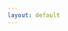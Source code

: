 ```yaml
---
layout: default
---
```

<section>
                <div class="w-100">
                    <div id="rev_slider_4_1_wrapper" class="rev_slider_wrapper fullscreen-container" data-alias="notgeneric125" data-source="gallery" style="background-color:transparent;padding:0px;">
                        <div id="rev_slider_4_1" class="rev_slider fullscreenbanner" style="display:none;background-image: url(assets/images/resources/slide-bg1.jpg);background-position: center;background-size: cover;background-repeat: no-repeat;" data-version="5.4.1">
                      
                      
                      </div>
                  </div>
                                    
                </div>
            </section>
            <section>
                <div class="w-100 pt-155 pb-70 position-relative">
                    <div id="particles4" class="particles-js top-left" data-color="#ff4747" data-saturation="300" data-size="40" data-count="8" data-speed="2" data-hide="770" data-image="assets"></div>
                    <div class="container">
                        <div class="sec-title2 mb-50 text-center w-100">
                            <div class="d-inline-block">
                                <h2 class="mb-0 text-uppercase text-color16 mini-bar"><span class="text-color17">Our</span>Services</h2>
                            </div>
                        </div>
                        <div class="service-wrap3 text-center w-100">
                            <div class="row">
                                <div class="col-md-6 col-sm-6 col-lg-4">
                                    <div class="service-box3 position-relative w-100">
                                        <span class="icon3 d-inline-block"><i class="metaicon-laptop"></i></span>
                                        <h3 class="mb-0">Website Development</h3>
                                        <a href="services.html" title="">Read More</a>
                                    </div>
                                </div>
                                <div class="col-md-6 col-sm-6 col-lg-4">
                                    <div class="service-box3 position-relative w-100">
                                        <span class="icon3 d-inline-block"><i class="metaicon-email-1"></i></span>
                                        <h3 class="mb-0">Mobile Application Development</h3>
                                        <a href="services.html" title="">Read More</a>
                                    </div>
                                </div>
                                <div class="col-md-6 col-sm-6 col-lg-4">
                                    <div class="service-box3 position-relative w-100">
                                        <span class="icon3 d-inline-block"><i class="metaicon-idea-1"></i></span>
                                        <h3 class="mb-0">Chatbots</h3>
                                        <a href="services.html" title="">Read More</a>
                                    </div>
                                </div>
                                <div class="col-md-6 col-sm-6 col-lg-4">
                                    <div class="service-box3 position-relative w-100">
                                        <span class="icon3 d-inline-block"><i class="metaicon-presentation"></i></span>
                                        <h3 class="mb-0">Digital Marketing</h3>
                                        <a href="services.html" title="">Read More</a>
                                    </div>
                                </div>
                                <div class="col-md-6 col-sm-6 col-lg-4">
                                    <div class="service-box3 position-relative w-100">
                                        <span class="icon3 d-inline-block"><i class="metaicon-speed-test"></i></span>
                                        <h3 class="mb-0">Web Analytics</h3>
                                        <a href="services.html" title="">Read More</a>
                                    </div>
                                </div>
                                <div class="col-md-6 col-sm-6 col-lg-4">
                                    <div class="service-box3 position-relative w-100">
                                        <span class="icon3 d-inline-block"><i class="metaicon-affiliate"></i></span>
                                        <h3 class="mb-0">Social Marketing</h3>
                                        <a href="services.html" title="">Read More</a>
                                    </div>
                                </div>
                            </div>    
                        </div>
                    </div>
                </div>
            </section>
            <section>
                <div class="w-100 pt-30 bg-color10">
                    <div class="service-wrap2">
                        <div class="row align-items-center">
                            <div class="col-md-6 col-sm-12 col-lg-6">
                                <div class="service-box-wrap2 d-flex flex-wrap align-items-center mb-30">
                                    <div class="service-img2 overflow-hidden">
                                        <img class="img-fluid" src="assets/images/resources/service-img2-1.jpg" alt="service-img2-1">
                                    </div>
                                    <div class="service-info2 text-color12">
                                        <i class="metaicon-pie-chart text-color8"></i>
                                        <h4 class="mb-0">Business ChatBots</h4>
                                        <p class="mb-0">Web analytics is the collection, reporting and analysis of website data.</p>
                                        <a class="service-btn" href="services.html" title="Read More">Read More</a>
                                    </div>
                                </div>
                            </div>
                            <div class="col-md-6 col-sm-12 col-lg-6">
                                <div class="service-box-wrap2 d-flex flex-wrap align-items-center mb-30">
                                    <div class="service-img2 overflow-hidden">
                                        <img class="img-fluid" src="assets/images/resources/service-img2-2.jpg" alt="service-img2-2">
                                    </div>
                                    <div class="service-info2 text-color12">
                                        <i class="fas fa-star text-color8"></i>
                                        <h6 class="mb-0">“You’re busy, we understand! If your website is going down, it will be hours (or even days) before you understand it. This will lose you clients, leads, and ratings in search engine optimization. You can moniter internet site uptime, once you assingn us the task it will be our responsibility to keep it up and running and maintain page rating.we will share the results with you which will increase your clientage and business”</h6>
                                        <span class="d-block">CEO DigiTarang</span>
                                    </div>
                                </div>
                            </div>
                        </div>
                    </div>
                </div>
            </section>
            <section>
                <div class="w-100 bg-color2 py-86 position-relative seo-form-wrap text-white" style="background-image: url(assets/images/map-bg.png);background-position: center;background-size: cover;background-repeat: no-repeat;">
                    <div class="container">
                        <div class="seo-form-inner form-wrap style2 w-100">
                            <h3 class="mb-0 text-center">Get Your Free Instant Seo Score Now</h3>
                            <form class="w-100">
                                <div class="row">
                                    <div class="col-md-3 col-sm-6 col-lg-3">
                                        <div class="input-field w-100 position-relative">
                                            <input type="text" placeholder="Your Name">
                                            <span class="field-counter text-color16">01</span>
                                        </div>
                                    </div>
                                    <div class="col-md-3 col-sm-6 col-lg-3">
                                        <div class="input-field w-100 position-relative">
                                            <input type="email" placeholder="Your Email">
                                            <span class="field-counter text-color16">02</span>
                                        </div>
                                    </div>
                                    <div class="col-md-3 col-sm-6 col-lg-3">
                                        <div class="input-field w-100 position-relative">
                                            <input type="url" placeholder="Your Website">
                                            <span class="field-counter text-color16">03</span>
                                        </div>
                                    </div>
                                    <div class="col-md-3 col-sm-6 col-lg-3">
                                        <div class="form-button w-100 position-relative">
                                            <button class="theme-btn with-icon fill-btn2" type="submit">Check Now</button>
                                        </div>
                                    </div>
                                </div>
                            </form>
                        </div>
                    </div>
                </div>
            </section>
            <section>
                <div class="w-100 py-100 position-relative">
                    <div id="particles2" class="particles-js top-left" data-color="#ffe27a" data-saturation="300" data-size="40" data-count="8" data-speed="2" data-hide="770" data-image="assets"></div>
                    <div class="container">
                        <div class="sec-title2 mb-70 text-center w-100">
                            <div class="d-inline-block">
                                <h2 class="mb-0 text-uppercase text-color2"><span>Our</span>Process</h2>
                            </div>
                        </div>
                        <div class="roadmap-wrap text-center w-100 position-relative d-flex flex-nowrap flex-row justify-content-between align-items-start">
                            <div class="roadmap-item color1 position-relative">
                                <span class="d-inline-block position-absolute roadmap-icon"><i class="metaicon-search-1"></i></span>
                                <span class="d-inline-block roadmap-label"><i class="font-style-normal">01</i></span>
                                <h5 class="mb-0">Research Project</h5>
                            </div>
                            <div class="roadmap-item color2 position-relative">
                                <span class="d-inline-block position-absolute roadmap-icon"><i class="metaicon-idea"></i></span>
                                <span class="d-inline-block roadmap-label"><i class="font-style-normal">02</i></span>
                                <h5 class="mb-0">Find Ideas</h5>
                            </div>
                            <div class="roadmap-item color3 position-relative">
                                <span class="d-inline-block position-absolute roadmap-icon"><i class="metaicon-analytics"></i></span>
                                <span class="d-inline-block roadmap-label"><i class="font-style-normal">03</i></span>
                                <h5 class="mb-0">Start Optimize</h5>
                            </div>
                            <div class="roadmap-item color4 position-relative">
                                <span class="d-inline-block position-absolute roadmap-icon"><i class="metaicon-analytics-1"></i></span>
                                <span class="d-inline-block roadmap-label"><i class="font-style-normal">04</i></span>
                                <h5 class="mb-0">Reach Target</h5>
                            </div>
                        </div>
                    </div>
                </div>
            </section>
            <section>
                <div class="w-100 bg-color5 position-relative pt-100 pb-200">
                    <div class="bg-waves">
                        <div class="wave wave-top-left">
                            <img class="layer" src="assets/images/top-left2.png" alt="top-left2">
                            <img class="layer" src="assets/images/top-left1.png" alt="top-left1">
                        </div>
                        <div class="wave wave-bottom-right">
                            <img class="layer" src="assets/images/bottom-right2.png" alt="bottom-right2">
                            <img class="layer" src="assets/images/bottom-right1.png" alt="bottom-right1">
                        </div>
                    </div>
                    <div class="container">
                        <div class="about-wrap2 position-relative w-100">
                            <div class="row align-items-center">
                                <div class="col-md-6 col-sm-12 col-lg-6">
                                    <img class="img-fluid" src="assets/images/resources/about-mckp2.png" alt="About Mockup">
                                </div>
                                <div class="col-md-6 col-sm-12 col-lg-6">
                                    <div class="about-desc2 w-100">
                                        <h2 class="mb-0">The Best Digital Agency To Work With</h2>
                                        <p class="mb-0">we create a path for our partners to go digitals savy and innovative to grow their businesses</p>
                                        <a class="simple-btn theme-btn fill-btn3" href="about.html" title="Read More">Read More</a>
                                    </div>
                                </div>
                            </div>
                        </div>
                    </div>
                </div>
            </section>
            <section>
                <div class="w-100 pb-100">
                    <div class="container">
                        <div class="about-info-wrap mt-ovrlp150 w-100 position-relative">
                            <div class="row mrg">
                                <div class="col-md-6 col-sm-12 col-lg-6">
                                    <div class="about-info-cap overflow-hidden w-100" style="background-image: url(assets/images/text-bg.jpg);">
                                        <h2 class="mb-0 text-white">Promise<br> <span class="text-color7">To Deliver</span> <br> Best Quality Services</h2>
                                        <p class="mb-0 text-white">In Fixed Time Frame. Guranteed!</p>
                                    </div>
                                </div>
                                <div class="col-md-6 col-sm-12 col-lg-6">
                                    <img class="img-fluid brd-rd20" src="assets/images/resources/text-img.jpg" alt="Text Image">
                                </div>
                            </div>
                        </div>
                    </div>
                </div>
            </section>
            <section>
                <div class="w-100 pt-30 pb-30 position-relative overflow-hidden">
                    <div class="fixed-bg" style="background-image: url(assets/images/bg1.jpg);"></div>
                    <div class="container">
                        <div class="facts-wrap text-center w-100">
                            <div class="row">
                                <div class="col-md-3 col-sm-6 col-lg-3">
                                    <div class="fact-box text-white brd-rd20 w-100">
                                        <i class="metaicon-growth"></i>
                                        <h6 class="mb-0">Projects Done</h6>
                                        <span><span class="counter">25</span><sup>+</sup></span>
                                    </div>
                                </div>
                                <div class="col-md-3 col-sm-6 col-lg-3">
                                    <div class="fact-box text-white brd-rd20 w-100">
                                        <i class="metaicon-supermarket"></i>
                                        <h6 class="mb-0">Success Rate</h6>
                                        <span><span class="counter">100</span><sup>%</sup></span>
                                    </div>
                                </div>
                                <div class="col-md-3 col-sm-6 col-lg-3">
                                    <div class="fact-box text-white brd-rd20 w-100">
                                        <i class="metaicon-medal"></i>
                                        <h6 class="mb-0">Happy Clients</h6>
                                        <span><span class="counter">23</span><sup>+</sup></span>
                                    </div>
                                </div>
                                <div class="col-md-3 col-sm-6 col-lg-3">
                                    <div class="fact-box text-white brd-rd20 w-100">
                                        <i class="metaicon-target-1"></i>
                                        <h6 class="mb-0">Error Rate</h6>
                                        <span><span class="counter">0</span><sup>%</sup></span>
                                    </div>
                                </div>
                            </div>
                        </div>
                    </div>
                </div>
            </section>
            <section>
                <div class="w-100 pt-100 pb-100 position-relative">
                    <div id="particles3" class="particles-js top-left" data-color="#ffe27a" data-saturation="300" data-size="40" data-count="8" data-speed="2" data-hide="770" data-image="assets"></div>
                    <div class="container">
                        <div class="testi-mckp-wrap w-100">
                            <div class="row align-items-center">
                                <div class="col-md-12 col-sm-12 col-lg-6 order-1 d-none d-lg-block">
                                    <img class="img-fluid" src="assets/images/resources/testi-mckp.jpg" alt="Testimonials Mockup">
                                </div>
                                <div class="col-md-12 col-sm-12 col-lg-6">
                                    <div class="testi-wrap w-100">
                                        <div class="testi-caro simple-arrows">
                                            <div class="testi-box">
                                                <div class="testi-info">
                                                    <img class="img-fluid rounded-circle" src="assets/images/resources/testi-img1-1.png" alt="Testimonial Image 1">
                                                    <div class="testi-info-inner">
                                                        <h4 class="mb-0">Ann Statham</h4>
                                                        <span class="d-block">CEO Pranklin Agency</span>
                                                    </div>
                                                </div>
                                                <p class="mb-0">They have great service, quality products and we trust them. We value a local relationship and the impact it has on our community.</p>
                                                <span class="d-block star-rating"><i class="metaicon-star-in-black-of-five-points-shape on"></i><i class="metaicon-star-in-black-of-five-points-shape on"></i><i class="metaicon-star-in-black-of-five-points-shape on"></i><i class="metaicon-star-in-black-of-five-points-shape on"></i><i class="metaicon-star-in-black-of-five-points-shape off"></i></span>
                                            </div>
                                            <div class="testi-box">
                                                <div class="testi-info">
                                                    <img class="img-fluid rounded-circle" src="assets/images/resources/testi-img1-2.png" alt="Testimonial Image 2">
                                                    <div class="testi-info-inner">
                                                        <h4 class="mb-0">Peter Doe</h4>
                                                        <span class="d-block">Manager</span>
                                                    </div>
                                                </div>
                                                <p class="mb-0">They have great service, quality products and we trust them. We value a local relationship and the impact it has on our community.</p>
                                                <span class="d-block star-rating"><i class="metaicon-star-in-black-of-five-points-shape on"></i><i class="metaicon-star-in-black-of-five-points-shape on"></i><i class="metaicon-star-in-black-of-five-points-shape on"></i><i class="metaicon-star-in-black-of-five-points-shape off"></i><i class="metaicon-star-in-black-of-five-points-shape off"></i></span>
                                            </div>
                                            <div class="testi-box">
                                                <div class="testi-info">
                                                    <img class="img-fluid rounded-circle" src="assets/images/resources/testi-img1-3.png" alt="Testimonial Image 3">
                                                    <div class="testi-info-inner">
                                                        <h4 class="mb-0">Eva</h4>
                                                        <span class="d-block">Designer</span>
                                                    </div>
                                                </div>
                                                <p class="mb-0">They have great service, quality products and we trust them. We value a local relationship and the impact it has on our community.</p>
                                                <span class="d-block star-rating"><i class="metaicon-star-in-black-of-five-points-shape on"></i><i class="metaicon-star-in-black-of-five-points-shape on"></i><i class="metaicon-star-in-black-of-five-points-shape on"></i><i class="metaicon-star-in-black-of-five-points-shape on"></i><i class="metaicon-star-in-black-of-five-points-shape on"></i></span>
                                            </div>
                                        </div>
                                    </div>
                                </div>
                            </div>
                        </div>
                    </div>
                </div>
            </section>
            <section>
                <div class="w-100 bg-color2 py-86 position-relative seo-form-wrap text-white" style="background-image: url(assets/images/map-bg.png);background-position: center;background-size: cover;background-repeat: no-repeat;">
                    <div class="container">
                        <div class="seo-form-inner form-wrap style2 w-100">
                            <h3 class="mb-0 text-center">Get Your Free Instant Seo Score Now</h3>
                            <form class="w-100">
                                <div class="row">
                                    <div class="col-md-3 col-sm-6 col-lg-3">
                                        <div class="input-field w-100 position-relative">
                                            <input type="text" placeholder="Your Name">
                                            <span class="field-counter text-color16">01</span>
                                        </div>
                                    </div>
                                    <div class="col-md-3 col-sm-6 col-lg-3">
                                        <div class="input-field w-100 position-relative">
                                            <input type="email" placeholder="Your Email">
                                            <span class="field-counter text-color16">02</span>
                                        </div>
                                    </div>
                                    <div class="col-md-3 col-sm-6 col-lg-3">
                                        <div class="input-field w-100 position-relative">
                                            <input type="url" placeholder="Your Website">
                                            <span class="field-counter text-color16">03</span>
                                        </div>
                                    </div>
                                    <div class="col-md-3 col-sm-6 col-lg-3">
                                        <div class="form-button w-100 position-relative">
                                            <button class="theme-btn with-icon fill-btn2" type="submit">Send Now</button>
                                        </div>
                                    </div>
                                </div>
                            </form>
                        </div>
                    </div>
                </div>
            </section>
